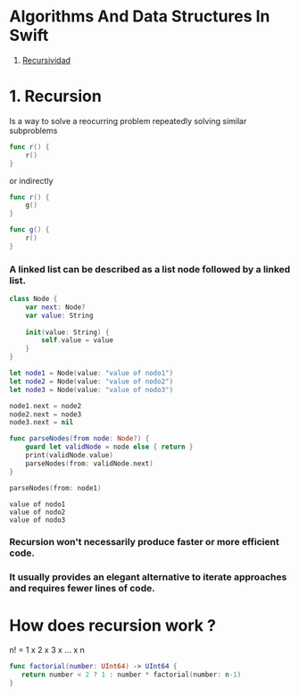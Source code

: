# Algorithms And Data Structures In Swift


1. [Recursividad]()

# 1. Recursion

Is a way to solve a reocurring problem repeatedly solving similar subproblems

```swift
func r() {
    r()
}
```

or indirectly

```swift
func r() {
    g()
}

func g() {
    r()
}
```

### A linked list can be described as a list node followed by a linked list.

```swift
class Node {
    var next: Node?
    var value: String
    
    init(value: String) {
        self.value = value
    }
}

let node1 = Node(value: "value of nodo1")
let node2 = Node(value: "value of nodo2")
let node3 = Node(value: "value of nodo3")

node1.next = node2
node2.next = node3
node3.next = nil

func parseNodes(from node: Node?) {
    guard let validNode = node else { return }
    print(validNode.value)
    parseNodes(from: validNode.next)
}

parseNodes(from: node1)
```


```console
value of nodo1
value of nodo2
value of nodo3
```

### Recursion won't necessarily produce faster or more efficient code.
### It usually provides an elegant alternative to iterate approaches and requires fewer lines of code.

# How does recursion work ? 

 n! = 1 x 2 x 3 x ... x n
 
 ```swift
 func factorial(number: UInt64) -> UInt64 {
    return number < 2 ? 1 : number * factorial(number: n-1)
 }
 ```

